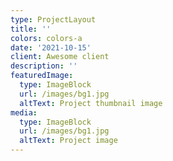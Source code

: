 ```yaml
---
type: ProjectLayout
title: ''
colors: colors-a
date: '2021-10-15'
client: Awesome client
description: ''
featuredImage:
  type: ImageBlock
  url: /images/bg1.jpg
  altText: Project thumbnail image
media:
  type: ImageBlock
  url: /images/bg1.jpg
  altText: Project image
---
```


